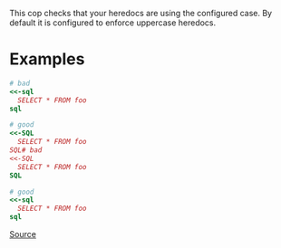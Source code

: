 
This cop checks that your heredocs are using the configured case.
By default it is configured to enforce uppercase heredocs.

# Examples

```ruby
# bad
<<-sql
  SELECT * FROM foo
sql

# good
<<-SQL
  SELECT * FROM foo
SQL# bad
<<-SQL
  SELECT * FROM foo
SQL

# good
<<-sql
  SELECT * FROM foo
sql
```

[Source](http://www.rubydoc.info/gems/rubocop/RuboCop/Cop/Naming/HeredocDelimiterCase)